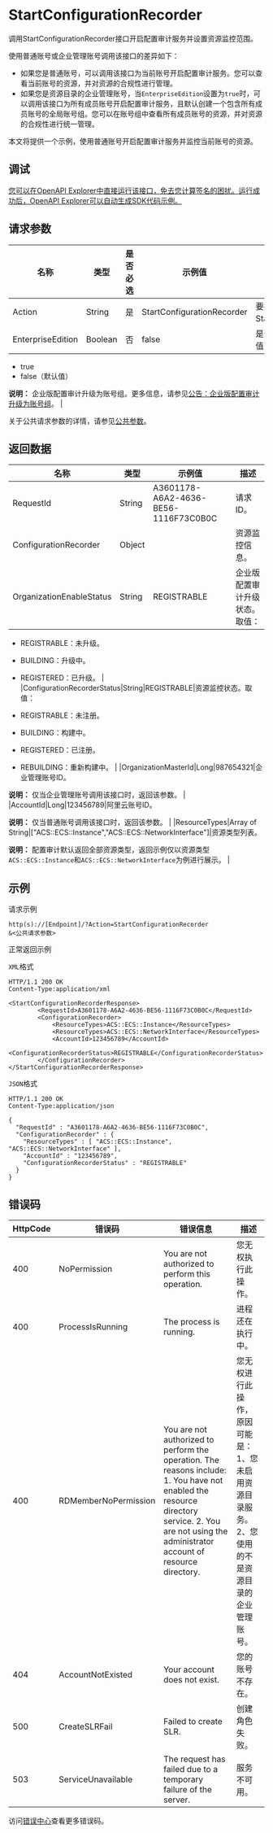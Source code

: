 # StartConfigurationRecorder

调用StartConfigurationRecorder接口开启配置审计服务并设置资源监控范围。

使用普通账号或企业管理账号调用该接口的差异如下：

-   如果您是普通账号，可以调用该接口为当前账号开启配置审计服务。您可以查看当前账号的资源，并对资源的合规性进行管理。
-   如果您是资源目录的企业管理账号，当`EnterpriseEdition`设置为`true`时，可以调用该接口为所有成员账号开启配置审计服务，且默认创建一个包含所有成员账号的全局账号组。您可以在账号组中查看所有成员账号的资源，并对资源的合规性进行统一管理。

本文将提供一个示例，使用普通账号开启配置审计服务并监控当前账号的资源。

## 调试

[您可以在OpenAPI Explorer中直接运行该接口，免去您计算签名的困扰。运行成功后，OpenAPI Explorer可以自动生成SDK代码示例。](https://api.aliyun.com/#product=Config&api=StartConfigurationRecorder&type=RPC&version=2019-01-08)

## 请求参数

|名称|类型|是否必选|示例值|描述|
|--|--|----|---|--|
|Action|String|是|StartConfigurationRecorder|要执行的操作，取值：StartConfigurationRecorder。 |
|EnterpriseEdition|Boolean|否|false|是否升级企业版配置审计。取值：

 -   true
-   false（默认值）

 **说明：** 企业版配置审计升级为账号组。更多信息，请参见[公告：企业版配置审计升级为账号组](213433)。 |

关于公共请求参数的详情，请参见[公共参数](~~169575~~)。

## 返回数据

|名称|类型|示例值|描述|
|--|--|---|--|
|RequestId|String|A3601178-A6A2-4636-BE56-1116F73C0B0C|请求ID。 |
|ConfigurationRecorder|Object| |资源监控信息。 |
|OrganizationEnableStatus|String|REGISTRABLE|企业版配置审计升级状态。取值：

 -   REGISTRABLE：未升级。
-   BUILDING：升级中。
-   REGISTERED：已升级。 |
|ConfigurationRecorderStatus|String|REGISTRABLE|资源监控状态。取值：

 -   REGISTRABLE：未注册。
-   BUILDING：构建中。
-   REGISTERED：已注册。
-   REBUILDING：重新构建中。 |
|OrganizationMasterId|Long|987654321|企业管理账号ID。

 **说明：** 仅当企业管理账号调用该接口时，返回该参数。 |
|AccountId|Long|123456789|阿里云账号ID。

 **说明：** 仅当普通账号调用该接口时，返回该参数。 |
|ResourceTypes|Array of String|\["ACS::ECS::Instance","ACS::ECS::NetworkInterface"\]|资源类型列表。

 **说明：** 配置审计默认返回全部资源类型，返回示例仅以资源类型`ACS::ECS::Instance`和`ACS::ECS::NetworkInterface`为例进行展示。 |

## 示例

请求示例

```
http(s)://[Endpoint]/?Action=StartConfigurationRecorder
&<公共请求参数>
```

正常返回示例

`XML`格式

```
HTTP/1.1 200 OK
Content-Type:application/xml

<StartConfigurationRecorderResponse>
		<RequestId>A3601178-A6A2-4636-BE56-1116F73C0B0C</RequestId>
		<ConfigurationRecorder>
			<ResourceTypes>ACS::ECS::Instance</ResourceTypes>
			<ResourceTypes>ACS::ECS::NetworkInterface</ResourceTypes>
			<AccountId>123456789</AccountId>
			<ConfigurationRecorderStatus>REGISTRABLE</ConfigurationRecorderStatus>
		</ConfigurationRecorder>
</StartConfigurationRecorderResponse>
```

`JSON`格式

```
HTTP/1.1 200 OK
Content-Type:application/json

{
  "RequestId" : "A3601178-A6A2-4636-BE56-1116F73C0B0C",
  "ConfigurationRecorder" : {
    "ResourceTypes" : [ "ACS::ECS::Instance", "ACS::ECS::NetworkInterface" ],
    "AccountId" : "123456789",
    "ConfigurationRecorderStatus" : "REGISTRABLE"
  }
}
```

## 错误码

|HttpCode|错误码|错误信息|描述|
|--------|---|----|--|
|400|NoPermission|You are not authorized to perform this operation.|您无权执行此操作。|
|400|ProcessIsRunning|The process is running.|进程还在执行中。|
|400|RDMemberNoPermission|You are not authorized to perform the operation. The reasons include: 1. You have not enabled the resource directory service. 2. You are not using the administrator account of resource directory.|您无权进行此操作，原因可能是： 1、您未启用资源目录服务。 2、您使用的不是资源目录的企业管理账号。|
|404|AccountNotExisted|Your account does not exist.|您的账号不存在。|
|500|CreateSLRFail|Failed to create SLR.|创建角色失败。|
|503|ServiceUnavailable|The request has failed due to a temporary failure of the server.|服务不可用。|

访问[错误中心](https://error-center.alibabacloud.com/status/product/Config)查看更多错误码。

